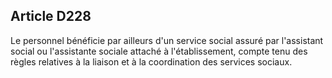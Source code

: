 Article D228
----
Le personnel bénéficie par ailleurs d'un service social assuré par l'assistant
social ou l'assistante sociale attaché à l'établissement, compte tenu des règles
relatives à la liaison et à la coordination des services sociaux.
